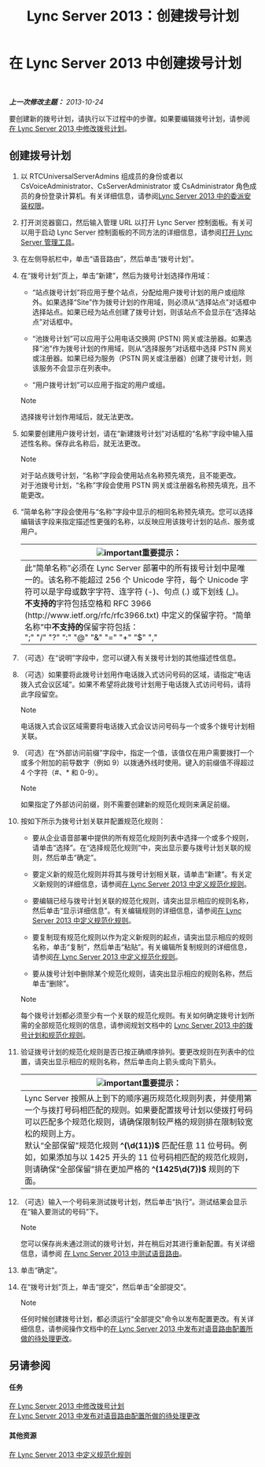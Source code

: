 ﻿---
title: Lync Server 2013：创建拨号计划
TOCTitle: 创建拨号计划
ms:assetid: d2fef3d0-7e78-4591-b712-d62ac71d71a5
ms:mtpsurl: https://technet.microsoft.com/zh-cn/library/Gg398909(v=OCS.15)
ms:contentKeyID: 49314335
ms.date: 05/19/2016
mtps_version: v=OCS.15
ms.translationtype: HT
---

# 在 Lync Server 2013 中创建拨号计划

 

_**上一次修改主题：** 2013-10-24_

要创建新的拨号计划，请执行以下过程中的步骤。如果要编辑拨号计划，请参阅 [在 Lync Server 2013 中修改拨号计划](lync-server-2013-modify-a-dial-plan.md)。

## 创建拨号计划

1.  以 RTCUniversalServerAdmins 组成员的身份或者以 CsVoiceAdministrator、CsServerAdministrator 或 CsAdministrator 角色成员的身份登录计算机。有关详细信息，请参阅[Lync Server 2013 中的委派安装权限](lync-server-2013-delegate-setup-permissions.md)。

2.  打开浏览器窗口，然后输入管理 URL 以打开 Lync Server 控制面板。有关可以用于启动 Lync Server 控制面板的不同方法的详细信息，请参阅[打开 Lync Server 管理工具](lync-server-2013-open-lync-server-administrative-tools.md)。

3.  在左侧导航栏中，单击“语音路由”，然后单击“拨号计划”。

4.  在“拨号计划”页上，单击“新建”，然后为拨号计划选择作用域：
    
      - “站点拨号计划”将应用于整个站点，分配给用户拨号计划的用户或组除外。如果选择“Site”作为拨号计划的作用域，则必须从“选择站点”对话框中选择站点。如果已经为站点创建了拨号计划，则该站点不会显示在“选择站点”对话框中。
    
      - “池拨号计划”可以应用于公用电话交换网 (PSTN) 网关或注册器。如果选择“池”作为拨号计划的作用域，则从“选择服务”对话框中选择 PSTN 网关或注册器。如果已经为服务（PSTN 网关或注册器）创建了拨号计划，则该服务不会显示在列表中。
    
      - “用户拨号计划”可以应用于指定的用户或组。
    
    > [!NOTE]  
    > 选择拨号计划作用域后，就无法更改。
    


5.  如果要创建用户拨号计划，请在“新建拨号计划”对话框的“名称”字段中输入描述性名称。保存此名称后，就无法更改。
    
    > [!NOTE]  
    > 对于站点拨号计划，“名称”字段会使用站点名称预先填充，且不能更改。<br />
    对于池拨号计划，“名称”字段会使用 PSTN 网关或注册器名称预先填充，且不能更改。
    


6.  “简单名称”字段会使用与“名称”字段中显示的相同名称预先填充。您可以选择编辑该字段来指定描述性更强的名称，以反映应用该拨号计划的站点、服务或用户。
    
    <table>
    <thead>
    <tr class="header">
    <th><img src="images/Gg398794.important(OCS.15).gif" title="important" alt="important" />重要提示：</th>
    </tr>
    </thead>
    <tbody>
    <tr class="odd">
    <td>此“简单名称”必须在 Lync Server 部署中的所有拨号计划中是唯一的。该名称不能超过 256 个 Unicode 字符，每个 Unicode 字符可以是字母或数字字符、连字符 (-)、句点 (.) 或下划线 (_)。<br />
    <strong>不支持的</strong>字符包括空格和 RFC 3966 (http://www.ietf.org/rfc/rfc3966.txt) 中定义的保留字符。“简单名称”中<strong>不支持的</strong>保留字符包括：<br />
    &quot;;&quot; &quot;/&quot; &quot;?&quot; &quot;:&quot; &quot;@&quot; &quot;&amp;&quot; &quot;=&quot; &quot;+&quot; &quot;$&quot; &quot;,&quot;</td>
    </tr>
    </tbody>
    </table>


7.  （可选）在“说明”字段中，您可以键入有关拨号计划的其他描述性信息。

8.  （可选）如果要将此拨号计划用作电话拨入式访问号码的区域，请指定“电话拨入式会议区域”。如果不希望将此拨号计划用于电话拨入式访问号码，请将此字段留空。
    
    > [!NOTE]  
    > 电话拨入式会议区域需要将电话拨入式会议访问号码与一个或多个拨号计划相关联。
    


9.  （可选）在“外部访问前缀”字段中，指定一个值，该值仅在用户需要拨打一个或多个附加的前导数字（例如 9）以拨通外线时使用。键入的前缀值不得超过 4 个字符（\#、\* 和 0-9）。
    
    > [!NOTE]  
    > 如果指定了外部访问前缀，则不需要创建新的规范化规则来满足前缀。
    


10. 按如下所示为拨号计划关联并配置规范化规则：
    
      - 要从企业语音部署中提供的所有规范化规则列表中选择一个或多个规则，请单击“选择”。在“选择规范化规则”中，突出显示要与拨号计划关联的规则，然后单击“确定”。
    
      - 要定义新的规范化规则并将其与拨号计划相关联，请单击“新建”。有关定义新规则的详细信息，请参阅[在 Lync Server 2013 中定义规范化规则](lync-server-2013-defining-normalization-rules.md)。
    
      - 要编辑已经与拨号计划关联的规范化规则，请突出显示相应的规则名称，然后单击“显示详细信息”。有关编辑规则的详细信息，请参阅[在 Lync Server 2013 中定义规范化规则](lync-server-2013-defining-normalization-rules.md)。
    
      - 要复制现有规范化规则以作为定义新规则的起点，请突出显示相应的规则名称，单击“复制”，然后单击“粘贴”。有关编辑所复制规则的详细信息，请参阅[在 Lync Server 2013 中定义规范化规则](lync-server-2013-defining-normalization-rules.md)。
    
      - 要从拨号计划中删除某个规范化规则，请突出显示相应的规则名称，然后单击“删除”。
    
    > [!NOTE]  
    > 每个拨号计划都必须至少有一个关联的规范化规则。有关如何确定拨号计划所需的全部规范化规则的信息，请参阅规划文档中的 <a href="lync-server-2013-dial-plans-and-normalization-rules.md">Lync Server 2013 中的拨号计划和规范化规则</a>。
    


11. 验证拨号计划的规范化规则是否已按正确顺序排列。要更改规则在列表中的位置，请突出显示相应的规则名称，然后单击向上箭头或向下箭头。
    
    <table>
    <thead>
    <tr class="header">
    <th><img src="images/Gg398794.important(OCS.15).gif" title="important" alt="important" />重要提示：</th>
    </tr>
    </thead>
    <tbody>
    <tr class="odd">
    <td>Lync Server 按照从上到下的顺序遍历规范化规则列表，并使用第一个与拨打号码相匹配的规则。如果要配置拨号计划以使拨打号码可以匹配多个规范化规则，请确保限制较严格的规则排在限制较宽松的规则上方。<br />
    默认“全部保留”规范化规则 <strong>^(\d{11})$</strong> 匹配任意 11 位号码。例如，如果添加与以 1425 开头的 11 位号码相匹配的规范化规则，则请确保“全部保留”排在更加严格的 <strong>^(1425\d{7})$</strong> 规则的下面。</td>
    </tr>
    </tbody>
    </table>


12. （可选）输入一个号码来测试拨号计划，然后单击“执行”。测试结果会显示在“输入要测试的号码”下。
    
    > [!NOTE]  
    > 您可以保存尚未通过测试的拨号计划，并在稍后对其进行重新配置。有关详细信息，请参阅 <a href="lync-server-2013-test-voice-routing.md">在 Lync Server 2013 中测试语音路由</a>。
    


13. 单击“确定”。

14. 在“拨号计划”页上，单击“提交”，然后单击“全部提交”。
    
    > [!NOTE]  
    > 任何时候创建拨号计划，都必须运行“全部提交”命令以发布配置更改。有关详细信息，请参阅操作文档中的<a href="lync-server-2013-publish-pending-changes-to-the-voice-routing-configuration.md">在 Lync Server 2013 中发布对语音路由配置所做的待处理更改</a>。
    


## 另请参阅

#### 任务

[在 Lync Server 2013 中修改拨号计划](lync-server-2013-modify-a-dial-plan.md)  
[在 Lync Server 2013 中发布对语音路由配置所做的待处理更改](lync-server-2013-publish-pending-changes-to-the-voice-routing-configuration.md)  

#### 其他资源

[在 Lync Server 2013 中定义规范化规则](lync-server-2013-defining-normalization-rules.md)


